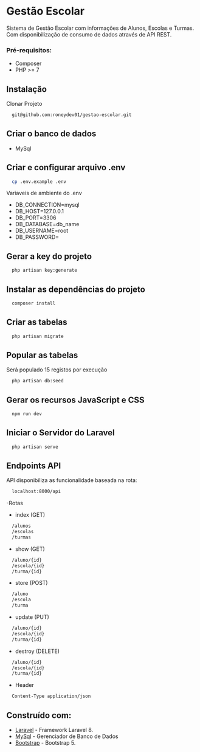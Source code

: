 # Gestão Escolar

Sistema de Gestão Escolar com informações de Alunos, Escolas e Turmas.
Com disponibilização de consumo de dados através de API REST.

### Pré-requisitos:

-   Composer
-   PHP >= 7

## Instalação

Clonar Projeto

```bash
  git@github.com:roneydev01/gestao-escolar.git
```

## Criar o banco de dados

-   MySql

## Criar e configurar arquivo .env

```bash
  cp .env.example .env
```

Variaveis de ambiente do .env

-   DB_CONNECTION=mysql
-   DB_HOST=127.0.0.1
-   DB_PORT=3306
-   DB_DATABASE=db_name
-   DB_USERNAME=root
-   DB_PASSWORD=

## Gerar a key do projeto

```bash
  php artisan key:generate
```

## Instalar as dependências do projeto

```bash
  composer install
```

## Criar as tabelas

```bash
  php artisan migrate
```

## Popular as tabelas

Será populado 15 registos por execução

```bash
  php artisan db:seed
```

## Gerar os recursos JavaScript e CSS

```bash
  npm run dev
```

## Iniciar o Servidor do Laravel

```bash
  php artisan serve
```

## Endpoints API

API disponibiliza as funcionalidade baseada na rota:

```bash
  localhost:8000/api
```

-Rotas

-   index (GET)

```bash
  /alunos
  /escolas
  /turmas
```

-   show (GET)

```bash
  /aluno/{id}
  /escola/{id}
  /turma/{id}
```

-   store (POST)

```bash
  /aluno
  /escola
  /turma
```

-   update (PUT)

```bash
  /aluno/{id}
  /escola/{id}
  /turma/{id}
```

-   destroy (DELETE)

```bash
  /aluno/{id}
  /escola/{id}
  /turma/{id}
```

-   Header

```bash
  Content-Type application/json
```

## Construído com:

-   [Laravel](https://laravel.com/) - Framework Laravel 8.
-   [MySql](https://www.mysql.com/) - Gerenciador de Banco de Dados
-   [Bootstrap](https://getbootstrap.com/) - Bootstrap 5.

